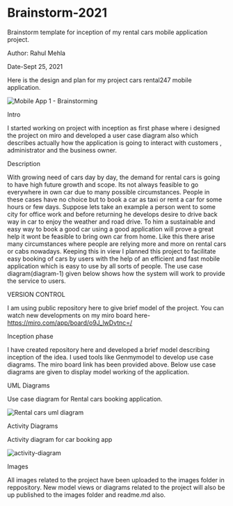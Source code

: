 # Brainstorm-2021
Brainstorm template for inception of my rental cars mobile application project.

Author: Rahul Mehla

Date-Sept 25, 2021

Here is the design and plan for my project cars rental247 mobile application.

![Mobile App 1 - Brainstorming](https://user-images.githubusercontent.com/25864801/134763616-d65a3269-bb4e-46c7-84f3-fce86cdd4841.jpg)


Intro

I started working on project with inception as first phase where i designed the project on miro and developed a user case diagram also
which describes actually how the application is going to interact with customers , administrator and the business owner.

Description

With growing need of cars day by day,  the demand for rental cars is going to have high future growth and scope. Its not always feasible to go everywhere in own car due to many possible circumstances. People in these cases have no choice but to book a car as taxi or rent a car for some hours or few days.
Suppose lets take an example a person went to some city for office work and before returning he develops desire to drive back way in car to enjoy the weather and road drive. 
To him a sustainable and easy way to book a good car using a good application will prove a great help it wont be feasible to bring own car from home.
Like this there arise many circumstances where people are relying more and more on rental cars or cabs nowadays.
Keeping this in view I planned this project to facilitate easy booking of cars by users with the help of an efficient and fast mobile application which is easy to use by all sorts of people.
The use case diagram(diagram-1) given below shows how the system will work to provide the service to users.

VERSION CONTROL

I am using public repository here to give brief model of the project. You can watch new developments on my miro board here- https://miro.com/app/board/o9J_lwDvtnc=/

Inception phase

I have created repository here and developed a brief model describing inception of the idea. I used tools like Genmymodel to develop use case diagrams.
The miro board link has been provided above. Below use case diagrams are given to display model working of the application.

UML Diagrams

Use case diagram for Rental cars booking application.

![Rental cars uml diagram](https://user-images.githubusercontent.com/25864801/134764531-b028d409-2fc9-43d8-887d-953858331294.jpeg)

Activity Diagrams

Activity diagram for car booking app

![activity-diagram](https://user-images.githubusercontent.com/25864801/134765281-e2ef63e8-8c04-4e69-a1f1-5cb5ea9fb32f.jpeg)


Images

All images related to the project have been uploaded to the images folder in reppository. New model views or diagrams related to the project will also be up published to the images folder and readme.md also.
